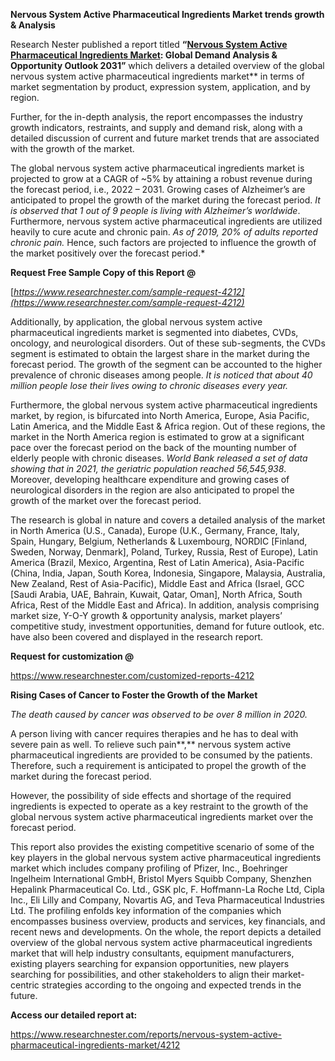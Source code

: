 ﻿**Nervous System Active Pharmaceutical Ingredients Market trends growth & Analysis** 

Research Nester published a report titled **“[Nervous System Active Pharmaceutical Ingredients Market](https://www.researchnester.com/reports/nervous-system-active-pharmaceutical-ingredients-market/4212): Global Demand Analysis & Opportunity Outlook 2031”** which delivers a detailed overview of the global nervous system active pharmaceutical ingredients market** in terms of market segmentation by product, expression system, application, and by region.

Further, for the in-depth analysis, the report encompasses the industry growth indicators, restraints, and supply and demand risk, along with a detailed discussion of current and future market trends that are associated with the growth of the market.

The global nervous system active pharmaceutical ingredients market is projected to grow at a CAGR of ~5% by attaining a robust revenue during the forecast period, i.e., 2022 – 2031. Growing cases of Alzheimer’s are anticipated to propel the growth of the market during the forecast period. *It is observed that 1 out of 9 people is living with Alzheimer’s worldwide*. Furthermore, nervous system active pharmaceutical ingredients are utilized heavily to cure acute and chronic pain. *As of 2019, 20% of adults reported chronic pain.* Hence, such factors are projected to influence the growth of the market positively over the forecast period.* 

**Request Free Sample Copy of this Report @**

[*https://www.researchnester.com/sample-request-4212](https://www.researchnester.com/sample-request-4212)* 

Additionally, by application, the global nervous system active pharmaceutical ingredients market is segmented into diabetes, CVDs, oncology, and neurological disorders. Out of these sub-segments, the CVDs segment is estimated to obtain the largest share in the market during the forecast period. The growth of the segment can be accounted to the higher prevalence of chronic diseases among people. *It is noticed that about 40 million people lose their lives owing to chronic diseases every year.* 

Furthermore, the global nervous system active pharmaceutical ingredients market, by region, is bifurcated into North America, Europe, Asia Pacific, Latin America, and the Middle East & Africa region. Out of these regions, the market in the North America region is estimated to grow at a significant pace over the forecast period on the back of the mounting number of elderly people with chronic diseases. *World Bank released a set of data showing that in 2021, the geriatric population reached 56,545,938*. Moreover, developing healthcare expenditure and growing cases of neurological disorders in the region are also anticipated to propel the growth of the market over the forecast period.  

The research is global in nature and covers a detailed analysis of the market in North America (U.S., Canada), Europe (U.K., Germany, France, Italy, Spain, Hungary, Belgium, Netherlands & Luxembourg, NORDIC [Finland, Sweden, Norway, Denmark], Poland, Turkey, Russia, Rest of Europe), Latin America (Brazil, Mexico, Argentina, Rest of Latin America), Asia-Pacific (China, India, Japan, South Korea, Indonesia, Singapore, Malaysia, Australia, New Zealand, Rest of Asia-Pacific), Middle East and Africa (Israel, GCC [Saudi Arabia, UAE, Bahrain, Kuwait, Qatar, Oman], North Africa, South Africa, Rest of the Middle East and Africa). In addition, analysis comprising market size, Y-O-Y growth & opportunity analysis, market players’ competitive study, investment opportunities, demand for future outlook, etc. have also been covered and displayed in the research report.

**Request for customization @**

<https://www.researchnester.com/customized-reports-4212> 

**Rising Cases of Cancer to Foster the Growth of the Market**

*The death caused by cancer was observed to be over 8 million in 2020.* 

A person living with cancer requires therapies and he has to deal with severe pain as well. To relieve such pain**,** nervous system active pharmaceutical ingredients are provided to be consumed by the patients. Therefore, such a requirement is anticipated to propel the growth of the market during the forecast period. 

However, the possibility of side effects and shortage of the required ingredients is expected to operate as a key restraint to the growth of the global nervous system active pharmaceutical ingredients market over the forecast period. 

This report also provides the existing competitive scenario of some of the key players in the global nervous system active pharmaceutical ingredients market which includes company profiling of <a name="_hlk107320902"></a>Pfizer, Inc., Boehringer Ingelheim International GmbH, Bristol Myers Squibb Company, Shenzhen Hepalink Pharmaceutical Co. Ltd., GSK plc, F. Hoffmann-La Roche Ltd, Cipla Inc., Eli Lilly and Company, Novartis AG, and Teva Pharmaceutical Industries Ltd. The profiling enfolds key information of the companies which encompasses business overview, products and services, key financials, and recent news and developments. On the whole, the report depicts a detailed overview of the global nervous system active pharmaceutical ingredients market that will help industry consultants, equipment manufacturers, existing players searching for expansion opportunities, new players searching for possibilities, and other stakeholders to align their market-centric strategies according to the ongoing and expected trends in the future.      

**Access our detailed report at:**

<https://www.researchnester.com/reports/nervous-system-active-pharmaceutical-ingredients-market/4212> 


